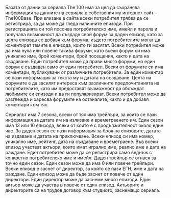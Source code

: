 Базата от данни за сериала The 100 има за цел да съхранява
информация за данните на сериала в собствения му интернет сайт –
The100Base. При влизане в сайта всеки потребител трябва да се регистрира, за
да може да гледа наличните епизоди. При регистрацията си той посочва
потребителско име, имейл и парола и получава възможност да създаде свой
форум за даден епизод, като за целта епизода се добавя към форума, където
потребителите могат да коментират темите в епизода, които ги засягат. Всеки
потребител може да има нула или повече такива форуми, като всеки форум си
има уникално име, брой коментари, брой посещения, както и дата на
създаване. Един потребител може да прави много форуми, но един форум е
създаден само от един потребител. Всеки от форумите си има коментари,
публикувани от различните потребители. За един коментар се пази
информация за текста му и датата на създаване. Целта на форумите е да
засилят интереса към различните предпочитанията на потребителите, като им
предоставят възможност да обсъждат любимите си епизоди и да ги
популяризират. Всеки потребител може да разглежда и харесва форумите на
останалите, както и да добавя коментари към тях.

Сериалът има 7 сезона, всеки от тях има трейлъри, за които се пази
информация за датата им на излизане и времетраенето им. Един сезон има 13
или 16 епизода, всеки от които е с продължителност около един час. За даден
сезон се пази информация за броя на епизодите, датата на издаване и датата
на приключване. Всеки епизод си има номер, уникално име, рейтинг, дата на
създаване и времетраене. Във всеки епизод участват актьори, които имат
игрално име, реално име и дата на раждане. Един потребител може да се
регистрира само веднъж с конкретно потребителско име и имейл. Даден
трейлър се отнася за точно един сезон. Един сезон може да има 0 или повече 
трейлъри. Всеки епизод е заснет от директор, за който се пази ЕГН, име и дата
на раждане. Един епизод може да бъде заснет от повече от един директори.
Един директор може да заснеме много епизоди. Един актьор може да участва в
повече от един епизод. Актьорите и директорите са на трудов договор към
студиото, заснемащо сериала.
